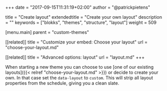 +++
date            = "2017-09-15T11:31:19+02:00"
author          = "@patrickpietens"

title           = "Create layout"
extendedtitle	= "Create your own layout"
description     = ""
keywords        = ["blokks", "themes", "structure", "layout"]
weight          = 509

[menu.main]
parent          = "custom-themes"

[[related]]
title = "Customize your embed: Choose your layout"
url = "choose-your-layout.md"

[[related]]
title = "Advanced options: layout"
url = "layout.md"
+++

When starting a new theme you can choose to use [one of our existing layouts]({{< relref "choose-your-layout.md" >}}) or decide to create your own. In that case set the `data-layout` to `custom`. This will strip all layout properties from the schedule, giving you a clean slate.